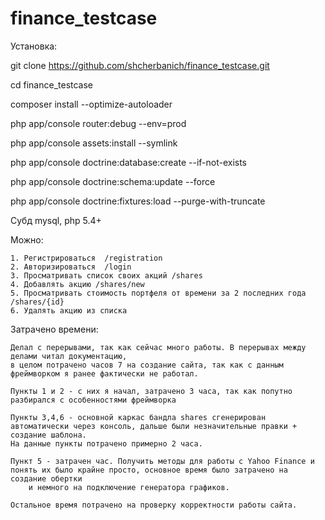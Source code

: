 finance_testcase
================

Установка:

 git clone https://github.com/shcherbanich/finance_testcase.git

 cd finance_testcase

 composer install --optimize-autoloader

 php app/console router:debug --env=prod

 php app/console assets:install --symlink

 php app/console doctrine:database:create --if-not-exists

 php app/console doctrine:schema:update --force

 php app/console doctrine:fixtures:load --purge-with-truncate


Субд mysql, php 5.4+

Можно:

    1. Регистрироваться  /registration
    2. Авторизироваться  /login
    3. Просматривать список своих акций /shares
    4. Добавлять акцию /shares/new
    5. Просматривать стоимость портфеля от времени за 2 последних года /shares/{id}
    6. Удалять акцию из списка

Затрачено времени:

    Делал с перерывами, так как сейчас много работы. В перерывах между делами читал документацию,
    в целом потрачено часов 7 на создание сайта, так как с данным фреймворком я ранее фактически не работал.

    Пункты 1 и 2 - с них я начал, затрачено 3 часа, так как попутно разбирался с особенностями фреймворка

    Пункты 3,4,6 - основной каркас бандла shares сгенерирован автоматически через консоль, дальше были незначительные правки + создание шаблона.
    На данные пункты потрачено примерно 2 часа.

    Пункт 5 - затрачен час. Получить методы для работы с Yahoo Finance и понять их было крайне просто, основное время было затрачено на создание обертки
        и немного на подключение генератора графиков.

    Остальное время потрачено на проверку корректности работы сайта.


